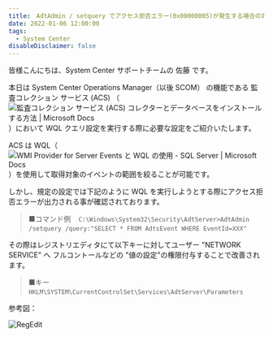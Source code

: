 ```yaml
---
title:　AdtAdmin / setquery でアクセス拒否エラー(0x00000005)が発生する場合の対処法
date: 2022-01-06 12:00:00
tags:
  - System Center
disableDisclaimer: false
---
```


<!-- more -->
皆様こんにちは、System Center サポートチームの 佐藤 です。

本日は System Center Operations Manager（以後 SCOM） の機能である 監査コレクション サービス (ACS) （![監査コレクション サービス (ACS) コレクターとデータベースをインストールする方法 | Microsoft Docs](https://docs.microsoft.com/ja-jp/system-center/scom/deploy-install-acs?view=sc-om-2019)）において WQL クエリ設定を実行する際に必要な設定をご紹介いたします。

ACS は WQL（![WMI Provider for Server Events と WQL の使用 - SQL Server | Microsoft Docs](https://docs.microsoft.com/ja-jp/sql/relational-databases/wmi-provider-server-events/using-wql-with-the-wmi-provider-for-server-events?view=sql-server-ver15)）を使用して取得対象のイベントの範囲を絞ることが可能です。



しかし、規定の設定では下記のように WQL を実行しようとする際にアクセス拒否エラーが出力される事が確認されております。
>■コマンド例
> ` ` `C:\Windows\System32\Security\AdtServer>AdtAdmin /setquery /query:"SELECT * FROM AdtsEvent WHERE EventId=XXX" ` ` `

その際はレジストリエディタにて以下キーに対してユーザー "NETWORK SERVICE" へ フルコントールなどの "値の設定"の権限付与することで改善されます。
>■キー
> ` ` `HKLM\SYSTEM\CurrentControlSet\Services\AdtServer\Parameters` ` `


参考図：

![RegEdit](https://user-images.githubusercontent.com/71251920/148327138-6c2ba2db-ced8-4408-9c43-144a170ee18d.png)
